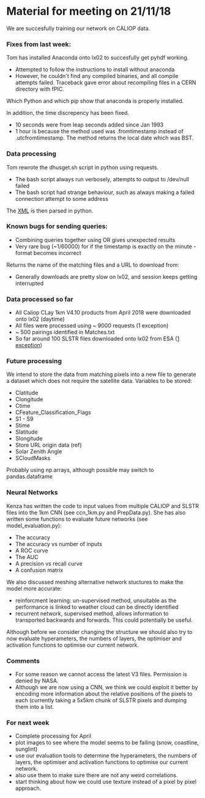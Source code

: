 # Material for meeting on 21/11/18

We are succesfully training our network on CALIOP data. 

### Fixes from last week:

Tom has installed Anaconda onto lx02 to succesfully get pyhdf working.
* Attempted to follow the instructions to install without anaconda
* However, he couldn't find any compiled binaries, and all compile attempts failed. Traceback gave error about recompiling files in a CERN directory with fPIC.

Which Python and which pip show that anaconda is properly installed.

In addition, the time discrepency has been fixed.
* 10 seconds were from leap seconds added since Jan 1993
* 1 hour is because the method used was .fromtimestamp instead of .utcfromtimestamp. The method returns the local date which was BST. 

### Data processing
Tom rewrote the dhusget.sh script in python using requests.
* The bash script always run verbosely, attempts to output to /dev/null failed
* The bash script had strange behaviour, such as always making a failed connection attempt to some address

The [XML](https://scihub.copernicus.eu/s3//search?q=%20instrumentshortname:SLSTR%20AND%20producttype:SL_1_RBT___%20AND%20(%20footprint:%22Intersects(POLYGON((101.1878500000000%2016.7101170000000,98.9603900000000%2016.7101170000000,98.9603900000000%2026.2178780000000,101.1878500000000%2026.2178780000000,101.1878500000000%2016.7101170000000%20)))%22)&rows=25&start=0) is then parsed in python.



### Known bugs for sending queries:
* Combining queries together using OR gives unexpected results
* Very rare bug (~1/60000) for if the timestamp is exactly on the minute - format becomes incorrect


Returns the name of the matching files and a URL to download from:
* Generally downloads are pretty slow on lx02, and session keeps getting interrupted

### Data processed so far
* All Caliop CLay 1km V4.10 products from April 2018 were downloaded onto lx02 (daytime)
* All files were processed using ~ 9000 requests (1 exception)
* ~ 500 pairings identified in Matches.txt
* So far around 100 SLSTR files downloaded onto lx02 from ESA ([1 exception](https://scihub.copernicus.eu/s3/odata/v1/Products('147bc5af-5478-4268-8763-69f409486d4d')/$value))

### Future processing
We intend to store the data from matching pixels into a new file to generate a dataset which does not require the satellite data.
Variables to be stored:
* Clatitude
* Clongitude
* Ctime
* CFeature_Classification_Flags
* S1 - S9
* Stime
* Slatitude
* Slongitude
* Store URL origin data (ref)
* Solar Zenith Angle
* SCloudMasks
 

Probably using np.arrays, although possible may switch to pandas.dataframe

### Neural Networks
Kenza has written the code to input values from multiple CALIOP and SLSTR files into the 1km CNN (see ccn_1km.py and PrepData.py). She has also written some functions to evaluate future networks (see model_evaluation.py):
* The accuracy
* The accuracy vs number of inputs
* A ROC curve 
* The AUC 
* A precision vs recall curve
* A confusion matrix 

We also discussed meshing alternative network stuctures to make the model more accurate:
* reinforcment learning: un-supervised method, unsuitable as the performance is linked to weather cloud can be directly identified 
* recurrent network, supervised method, allows information to transported backwards and forwards. This could potentially be useful. 

Although before we consider changing the structure we should also try to now evaluate hyperameters, the numbers of layers, the optimiser and activation functions to optimise our current network. 

### Comments 
* For some reason we cannot access the latest V3 files. Permission is denied by NASA.
* Although we are now using a CNN, we think we could exploit it better by encoding more information about the relative positions of the pixels to each (currently taking a 5x5km chunk of SLSTR pixels and dumping them into a list. 

### For next week
*  Complete processing for April
*  plot images to see where the model seems to be failing (snow, coastline, sunglint)
*  use our evaluation tools to determine the hyperameters, the numbers of layers, the optimiser and activation functions to optimise our current network.
*  also use them to make sure there are not any weird correlations.
*  start thinking about how we could use texture instead of a pixel by pixel approach. 
